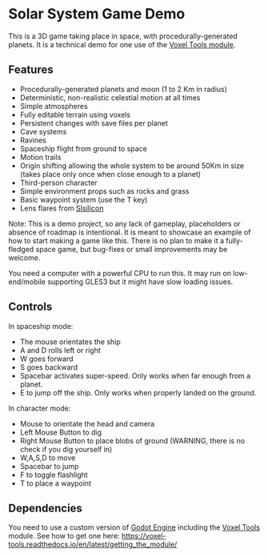 Solar System Game Demo
=======================

This is a 3D game taking place in space, with procedurally-generated planets. It is a technical demo for one use of the [Voxel Tools module](https://github.com/Zylann/godot_voxel).

Features
-----------

- Procedurally-generated planets and moon (1 to 2 Km in radius)
- Deterministic, non-realistic celestial motion at all times
- Simple atmospheres
- Fully editable terrain using voxels
- Persistent changes with save files per planet
- Cave systems
- Ravines
- Spaceship flight from ground to space
- Motion trails
- Origin shifting allowing the whole system to be around 50Km in size (takes place only once when close enough to a planet)
- Third-person character
- Simple environment props such as rocks and grass
- Basic waypoint system (use the T key)
- Lens flares from [SIsilicon](https://github.com/SIsilicon/Godot-Lens-Flare-Plugin)

Note:
This is a demo project, so any lack of gameplay, placeholders or absence of roadmap is intentional. It is meant to showcase an example of how to start making a game like this. There is no plan to make it a fully-fledged space game, but bug-fixes or small improvements may be welcome.

You need a computer with a powerful CPU to run this. It may run on low-end/mobile supporting GLES3 but it might have slow loading issues.


Controls
----------

In spaceship mode:
- The mouse orientates the ship
- A and D rolls left or right
- W goes forward
- S goes backward
- Spacebar activates super-speed. Only works when far enough from a planet.
- E to jump off the ship. Only works when properly landed on the ground.

In character mode:
- Mouse to orientate the head and camera
- Left Mouse Button to dig
- Right Mouse Button to place blobs of ground (WARNING, there is no check if you dig yourself in)
- W,A,S,D to move
- Spacebar to jump
- F to toggle flashlight
- T to place a waypoint


Dependencies
--------------

You need to use a custom version of [Godot Engine](https://godotengine.org/) including the [Voxel Tools](https://github.com/Zylann/godot_voxel) module. See how to get one here: https://voxel-tools.readthedocs.io/en/latest/getting_the_module/

